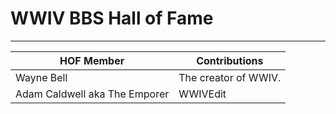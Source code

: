 # WWIV BBS Hall of Fame
***

HOF Member | Contributions
-----------|---------------
Wayne Bell | The creator of WWIV.
Adam Caldwell aka The Emporer   | WWIVEdit
